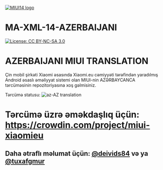 [![MIUI14 logo](https://i.imgur.com/idmH8Nu.png)](https://xiaomi.eu/)

# MA-XML-14-AZERBAIJANI

[![License: CC BY-NC-SA 3.0](https://img.shields.io/badge/license-CC%20BY--NC--SA%203.0-lightgrey.svg)](http://creativecommons.org/licenses/by-nc-sa/3.0/)

# AZERBAIJANI MIUI TRANSLATION

Çin mobil şirkəti Xiaomi əsasında Xiaomi.eu cəmiyyəti tərəfindən yaradılmış Android əsaslı əməliyyat sistemi olan MIUI-nin AZƏRBAYCANCA tərcüməsinin repozitoriyasına xoş gəlmisiniz.

Tərcümə statusu: ![az-AZ translation](https://img.shields.io/badge/az--AZ-100%25-blue?logo=crowdin)

# Tərcümə üzrə əməkdaşlıq üçün: https://crowdin.com/project/miui-xiaomieu

## Daha ətraflı məlumat üçün:  [@deivids84](https://github.com/deivids84) və ya [@tuxafgmur](https://github.com/Dhollmen)

